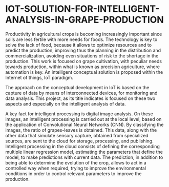 # IOT-SOLUTION-FOR-INTELLIGENT-ANALYSIS-IN-GRAPE-PRODUCTION


  Productivity in agricultural crops is becoming increasingly important since soils are less fertile with more needs for foods. The technology is key to solve the lack of food, because it allows to optimize resources and to predict the production, improving thus the planning in the distribution and commercialization, avoiding even situations of risk to the shortage in the production. This work is focused on grape cultivation, with peculiar needs towards production, within what is known as precision agriculture, where automation is key. An intelligent conceptual solution is proposed within the Internet of things, IoT paradigm.

  The approach on the conceptual development in IoT is based on the capture of data by means of interconnected devices, for monitoring and data analysis. This project, as its title indicates is focused on these two aspects and especially on the intelligent analysis of data.
  
  A key fact for intelligent processing is digital image analysis. On these images, an intelligent processing is carried out at the local level, based on the application of Convolutional Neural Networks (CNN). By classifying the images, the ratio of grapes-leaves is obtained. This data, along with the other data that simulate sensory capture, obtained from specialized sources, are sent to the cloud for storage, processing, and publishing. Intelligent processing in the cloud consists of defining the corresponding multiple linear regression model, estimating the parameters that define the model, to make predictions with current data. The prediction, in addition to being able to determine the evolution of the crop, allows to act in a controlled way when required, trying to improve the environmental conditions in order to control relevant parameters to improve the production.
